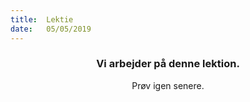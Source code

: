 ```yaml
---
title:  Lektie
date:   05/05/2019
---
```


### <center>Vi arbejder på denne lektion.</center>
<center>Prøv igen senere.</center>